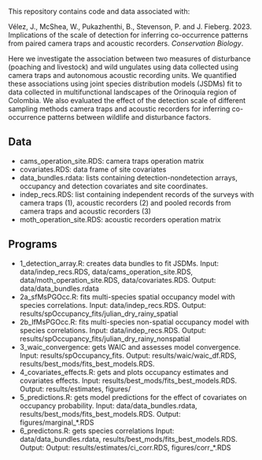 This repository contains code and data associated with:

Vélez, J., McShea, W., Pukazhenthi, B., Stevenson, P. and J. Fieberg. 2023. Implications of the scale of detection for inferring co-occurrence patterns from paired camera traps and acoustic recorders. *Conservation Biology*.

Here we investigate the association between two measures of disturbance (poaching and livestock) and wild ungulates using data collected using camera traps and autonomous acoustic recording units. We quantified these associations using joint species distribution models (JSDMs) fit to data collected in multifunctional landscapes of the Orinoquía region of Colombia. We also evaluated the effect of the detection scale of different sampling methods camera traps and acoustic recorders for inferring co-occurrence patterns between wildlife and disturbance factors.

## Data

- cams_operation_site.RDS: camera traps operation matrix
- covariates.RDS: data frame of site covariates
- data_bundles.rdata: lists containing detection-nondetection arrays, occupancy and detection covariates and site coordinates.
- indep_recs.RDS: list containing independent records of the surveys with camera traps (1), acoustic recorders (2) and pooled records from camera traps and acoustic recorders (3)
- moth_operation_site.RDS: acoustic recorders operation matrix

## Programs

- 1_detection_array.R: creates data bundles to fit JSDMs. 
Input: data/indep_recs.RDS, data/cams_operation_site.RDS, data/moth_operation_site.RDS, data/covariates.RDS. 
Output: data/data_bundles.rdata
- 2a_sfMsPGOcc.R: fits multi-species spatial occupancy model with species correlations.
Input: data/indep_recs.RDS. 
Output: results/spOccupancy_fits/julian_dry_rainy_spatial
- 2b_lfMsPGOcc.R: fits multi-species non-spatial occupancy model with species correlations. 
Input: data/indep_recs.RDS. 
Output: results/spOccupancy_fits/julian_dry_rainy_nonspatial
- 3_waic_convergence: gets WAIC and assesses model convergence. 
Input: results/spOccupancy_fits. 
Output: results/waic/waic_df.RDS, results/best_mods/fits_best_models.RDS.
- 4_covariates_effects.R: gets and plots occupancy estimates and covariates effects. 
Input: results/best_mods/fits_best_models.RDS. 
Output: results/estimates, figures/
- 5_predictions.R: gets model predictions for the effect of covariates on occupancy probability. 
Input: data/data_bundles.rdata, results/best_mods/fits_best_models.RDS. 
Output: figures/marginal_*.RDS
- 6_predictons.R: gets species correlations
Input: data/data_bundles.rdata, results/best_mods/fits_best_models.RDS. 
Output: Output: results/estimates/ci_corr.RDS, figures/corr_*.RDS

